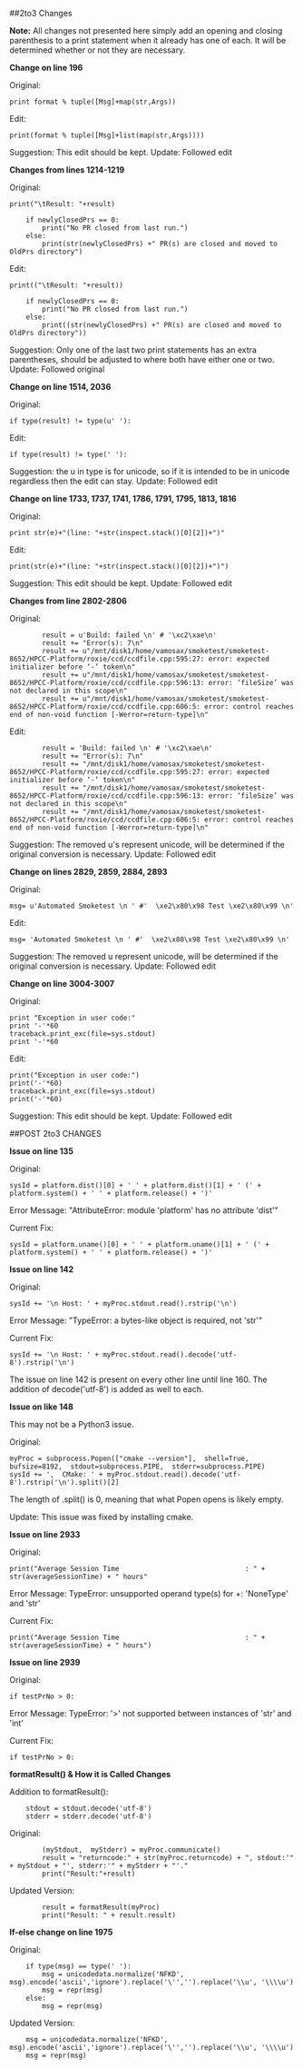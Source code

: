 ##2to3 Changes

**Note:** All changes not presented here simply add an opening and closing parenthesis to a print statement when it already has one of each. It will be determined whether or not they are necessary.

**Change on line 196**

Original:
```
print format % tuple([Msg]+map(str,Args))
```
Edit:
```
print(format % tuple([Msg]+list(map(str,Args))))
```
Suggestion: This edit should be kept.
Update: Followed edit


**Changes from lines 1214-1219**

Original:
```
print("\tResult: "+result)
                               
    if newlyClosedPrs == 0:
        print("No PR closed from last run.")
    else:
        print(str(newlyClosedPrs) +" PR(s) are closed and moved to OldPrs directory")
```
Edit:
```
print(("\tResult: "+result))
                               
    if newlyClosedPrs == 0:
        print("No PR closed from last run.")
    else:
        print((str(newlyClosedPrs) +" PR(s) are closed and moved to OldPrs directory"))
```
Suggestion: Only one of the last two print statements has an extra parentheses, should be adjusted to where both have either one or two.
Update: Followed original

**Change on line 1514, 2036**

Original:
```
if type(result) != type(u' '):
```
Edit:
```
if type(result) != type(' '):
```
Suggestion: the u in type is for unicode, so if it is intended to be in unicode regardless then the edit can stay.
Update: Followed edit

**Change on line 1733, 1737, 1741, 1786, 1791, 1795, 1813, 1816**

Original:
```
print str(e)+"(line: "+str(inspect.stack()[0][2])+")"
```
Edit:
```
print(str(e)+"(line: "+str(inspect.stack()[0][2])+")")
```
Suggestion: This edit should be kept.
Update: Followed edit

**Changes from line 2802-2806**

Original:
```
        result = u'Build: failed \n' # '\xc2\xae\n'
        result += "Error(s): 7\n"
        result += u"/mnt/disk1/home/vamosax/smoketest/smoketest-8652/HPCC-Platform/roxie/ccd/ccdfile.cpp:595:27: error: expected initializer before ‘-’ token\n"
        result += u"/mnt/disk1/home/vamosax/smoketest/smoketest-8652/HPCC-Platform/roxie/ccd/ccdfile.cpp:596:13: error: ‘fileSize’ was not declared in this scope\n"
        result += u"/mnt/disk1/home/vamosax/smoketest/smoketest-8652/HPCC-Platform/roxie/ccd/ccdfile.cpp:606:5: error: control reaches end of non-void function [-Werror=return-type]\n"
```
Edit:
```
        result = 'Build: failed \n' # '\xc2\xae\n'
        result += "Error(s): 7\n"
        result += "/mnt/disk1/home/vamosax/smoketest/smoketest-8652/HPCC-Platform/roxie/ccd/ccdfile.cpp:595:27: error: expected initializer before ‘-’ token\n"
        result += "/mnt/disk1/home/vamosax/smoketest/smoketest-8652/HPCC-Platform/roxie/ccd/ccdfile.cpp:596:13: error: ‘fileSize’ was not declared in this scope\n"
        result += "/mnt/disk1/home/vamosax/smoketest/smoketest-8652/HPCC-Platform/roxie/ccd/ccdfile.cpp:606:5: error: control reaches end of non-void function [-Werror=return-type]\n"
```
Suggestion: The removed u's represent unicode, will be determined if the original conversion is necessary.
Update: Followed edit

**Change on lines 2829, 2859, 2884, 2893**

Original:
```
msg= u'Automated Smoketest \n ' #'  \xe2\x80\x98 Test \xe2\x80\x99 \n'
```
Edit:
```
msg= 'Automated Smoketest \n ' #'  \xe2\x80\x98 Test \xe2\x80\x99 \n'
```
Suggestion: The removed u represent unicode, will be determined if the original conversion is necessary.
Update: Followed edit

**Change on line 3004-3007**

Original:
```
print "Exception in user code:"
print '-'*60
traceback.print_exc(file=sys.stdout)
print '-'*60
```
Edit:
```
print("Exception in user code:")
print('-'*60)
traceback.print_exc(file=sys.stdout)
print('-'*60)
```
Suggestion: This edit should be kept.
Update: Followed edit


##POST 2to3 CHANGES

**Issue on line 135**

Original:
```
sysId = platform.dist()[0] + ' ' + platform.dist()[1] + ' (' + platform.system() + ' ' + platform.release() + ')'
```

Error Message:
"AttributeError: module 'platform' has no attribute 'dist'"

Current Fix:
```
sysId = platform.uname()[0] + ' ' + platform.uname()[1] + ' (' + platform.system() + ' ' + platform.release() + ')'
```

**Issue on line 142**

Original:
```
sysId += '\n Host: ' + myProc.stdout.read().rstrip('\n')
```

Error Message:
"TypeError: a bytes-like object is required, not 'str'"

Current Fix:
```
sysId += '\n Host: ' + myProc.stdout.read().decode('utf-8').rstrip('\n')
```

The issue on line 142 is present on every other line until line 160. The addition of decode('utf-8') is added as well to each.

**Issue on like 148**

This may not be a Python3 issue. 

Original:
```
myProc = subprocess.Popen(["cmake --version"],  shell=True,  bufsize=8192,  stdout=subprocess.PIPE,  stderr=subprocess.PIPE)
sysId += ',  CMake: ' + myProc.stdout.read().decode('utf-8').rstrip('\n').split()[2]
```

The length of .split() is 0, meaning that what Popen opens is likely empty.

Update: This issue was fixed by installing cmake.

**Issue on line 2933**

Original:
```
print("Average Session Time                               : " + str(averageSessionTime) + " hours"
```

Error Message: TypeError: unsupported operand type(s) for +: 'NoneType' and 'str'

Current Fix:
```
print("Average Session Time                               : " + str(averageSessionTime) + " hours")
```

**Issue on line 2939**

Original:
```
if testPrNo > 0:
```

Error Message: TypeError: '>' not supported between instances of 'str' and 'int'

Current Fix:
```
if testPrNo > 0:
```

**formatResult() & How it is Called Changes**

Addition to formatResult():
```
	stdout = stdout.decode('utf-8')
	stderr = stderr.decode('utf-8')
```

Original:
```
        (myStdout,  myStderr) = myProc.communicate()
        result = "returncode:" + str(myProc.returncode) + ", stdout:'" + myStdout + "', stderr:'" + myStderr + "'."
        print("Result:"+result)
```
Updated Version:
```
        result = formatResult(myProc)
        print("Result: " + result.result)
```

**If-else change on line 1975**

Original:
```
    if type(msg) == type(' '):
        msg = unicodedata.normalize('NFKD', msg).encode('ascii','ignore').replace('\'','').replace('\\u', '\\\\u')
        msg = repr(msg)
    else:
        msg = repr(msg)
```

Updated Version:
```
    msg = unicodedata.normalize('NFKD', msg).encode('ascii','ignore').replace('\'','').replace('\\u', '\\\\u')
    msg = repr(msg)
```


